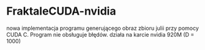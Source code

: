 # FraktaleCUDA-nvidia
nowa implementacja programu generującego obraz zbioru julii przy pomocy CUDA C. Program nie obsługuje błędów. działa na karcie nvidia 920M (D = 1000)
